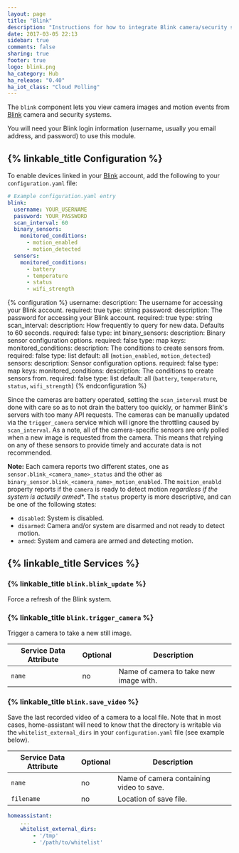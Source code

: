 ```yaml
---
layout: page
title: "Blink"
description: "Instructions for how to integrate Blink camera/security system within Home Assistant."
date: 2017-03-05 22:13
sidebar: true
comments: false
sharing: true
footer: true
logo: blink.png
ha_category: Hub
ha_release: "0.40"
ha_iot_class: "Cloud Polling"
---
```


The `blink` component lets you view camera images and motion events from [Blink](http://blinkforhome.com) camera and security systems.

You will need your Blink login information (username, usually you email address, and password) to use this module.

## {% linkable_title Configuration %}

To enable devices linked in your [Blink](https://blinkforhome.com) account, add the following to your `configuration.yaml` file:

```yaml
# Example configuration.yaml entry
blink:
  username: YOUR_USERNAME
  password: YOUR_PASSWORD
  scan_interval: 60
  binary_sensors:
    monitored_conditions:
      - motion_enabled
      - motion_detected
  sensors:
    monitored_conditions:
      - battery
      - temperature
      - status
      - wifi_strength
```

{% configuration %}
username:
    description: The username for accessing your Blink account.
    required: true
    type: string
password:
    description: The password for accessing your Blink account.
    required: true
    type: string
scan_interval:
    description: How frequently to query for new data. Defaults to 60 seconds.
    required: false
    type: int
binary_sensors:
    description: Binary sensor configuration options.
    required: false
    type: map
    keys:
        monitored_conditions:
            description: The conditions to create sensors from.
            required: false
            type: list
            default: all (`motion_enabled`, `motion_detected`)
sensors:
    description: Sensor configuration options.
    required: false
    type: map
    keys:
        monitored_conditions:
            description: The conditions to create sensors from.
            required: false
            type: list
            default: all (`battery`, `temperature`, `status`, `wifi_strength`)
{% endconfiguration %}


Since the cameras are battery operated, setting the `scan_interval` must be done with care so as to not drain the battery too quickly, or hammer Blink's servers with too many API requests.  The cameras can be manually updated via the `trigger_camera` service which will ignore the throttling caused by `scan_interval`.  As a note, all of the camera-specific sensors are only polled when a new image is requested from the camera. This means that relying on any of these sensors to provide timely and accurate data is not recommended.

**Note:** Each camera reports two different states, one as `sensor.blink_<camera_name>_status` and the other as `binary_sensor.blink_<camera_name>_motion_enabled`.  The `moition_enabld` property reports if the `camera` is ready to detect motion *regardless if the system is actually armed**.  The `status` property is more descriptive, and can be one of the following states:

- `disabled`: System is disabled.
- `disarmed`: Camera and/or system are disarmed and not ready to detect motion.
- `armed`: System and camera are armed and detecting motion.

## {% linkable_title Services %}

### {% linkable_title `blink.blink_update` %}

Force a refresh of the Blink system.

### {% linkable_title `blink.trigger_camera` %}

Trigger a camera to take a new still image.

| Service Data Attribute | Optional | Description                            |
|------------------------|----------|----------------------------------------|
| `name`                 |     no   | Name of camera to take new image with. |

### {% linkable_title `blink.save_video` %}

Save the last recorded video of a camera to a local file.  Note that in most cases, home-assistant will need to know that the directory is writable via the `whitelist_external_dirs` in your `configuration.yaml` file (see example below).

| Service Data Attribute | Optional | Description                              |
|------------------------|----------|------------------------------------------|
| `name`                 |    no    | Name of camera containing video to save. |
| `filename`             |    no    | Location of save file.                   |


```yaml
homeassistant:
    ...
    whitelist_external_dirs:
        - '/tmp'
        - '/path/to/whitelist'
```
